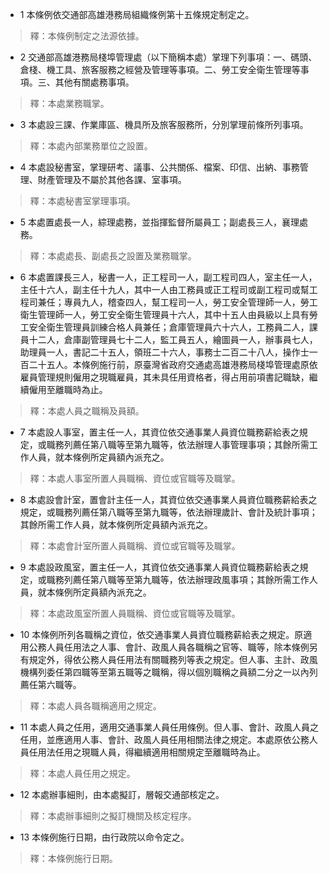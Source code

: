 * 1 本條例依交通部高雄港務局組織條例第十五條規定制定之。

> 釋：本條例制定之法源依據。

* 2 交通部高雄港務局棧埠管理處（以下簡稱本處）掌理下列事項：一、碼頭、倉棧、機工具、旅客服務之經營及管理等事項。二、勞工安全衛生管理等事項。三、其他有關處務事項。

> 釋：本處業務職掌。

* 3 本處設三課、作業庫區、機具所及旅客服務所，分別掌理前條所列事項。

> 釋：本處內部業務單位之設置。

* 4 本處設秘書室，掌理研考、議事、公共關係、檔案、印信、出納、事務管理、財產管理及不屬於其他各課、室事項。

> 釋：本處秘書室掌理事項。

* 5 本處置處長一人，綜理處務，並指揮監督所屬員工；副處長三人，襄理處務。

> 釋：本處處長、副處長之設置及業務職掌。

* 6 本處置課長三人，秘書一人，正工程司一人，副工程司四人，室主任一人，主任十六人，副主任十九人，其中一人由工務員或正工程司或副工程司或幫工程司兼任；專員九人，稽查四人，幫工程司一人，勞工安全管理師一人，勞工衛生管理師一人，勞工安全衛生管理員十六人，其中十五人由員級以上具有勞工安全衛生管理員訓練合格人員兼任；倉庫管理員六十六人，工務員二人，課員十二人，倉庫副管理員七十二人，監工員五人，繪圖員一人，辦事員七人，助理員一人，書記二十五人，領班二十六人，事務士二百二十八人，操作士一百二十五人。本條例施行前，原臺灣省政府交通處高雄港務局棧埠管理處原依雇員管理規則僱用之現職雇員，其未具任用資格者，得占用前項書記職缺，繼續僱用至離職時為止。

> 釋：本處人員之職稱及員額。

* 7 本處設人事室，置主任一人，其資位依交通事業人員資位職務薪給表之規定，或職務列薦任第八職等至第九職等，依法辦理人事管理事項；其餘所需工作人員，就本條例所定員額內派充之。

> 釋：本處人事室所置人員職稱、資位或官職等及職掌。

* 8 本處設會計室，置會計主任一人，其資位依交通事業人員資位職務薪給表之規定，或職務列薦任第八職等至第九職等，依法辦理歲計、會計及統計事項；其餘所需工作人員，就本條例所定員額內派充之。

> 釋：本處會計室所置人員職稱、資位或官職等及職掌。

* 9 本處設政風室，置主任一人，其資位依交通事業人員資位職務薪給表之規定，或職務列薦任第八職等至第九職等，依法辦理政風事項；其餘所需工作人員，就本條例所定員額內派充之。

> 釋：本處政風室所置人員職稱、資位或官職等及職掌。

* 10 本條例所列各職稱之資位，依交通事業人員資位職務薪給表之規定。原適用公務人員任用法之人事、會計、政風人員各職稱之官等、職等，除本條例另有規定外，得依公務人員任用法有關職務列等表之規定。但人事、主計、政風機構列委任第四職等至第五職等之職稱，得以個別職稱之員額二分之一以內列薦任第六職等。

> 釋：本處人員各職稱適用之規定。

* 11 本處人員之任用，適用交通事業人員任用條例。但人事、會計、政風人員之任用，並應適用人事、會計、政風人員任用相關法律之規定。本處原依公務人員任用法任用之現職人員，得繼續適用相關規定至離職時為止。

> 釋：本處人員任用之規定。

* 12 本處辦事細則，由本處擬訂，層報交通部核定之。

> 釋：本處辦事細則之擬訂機關及核定程序。

* 13 本條例施行日期，由行政院以命令定之。

> 釋：本條例施行日期。

